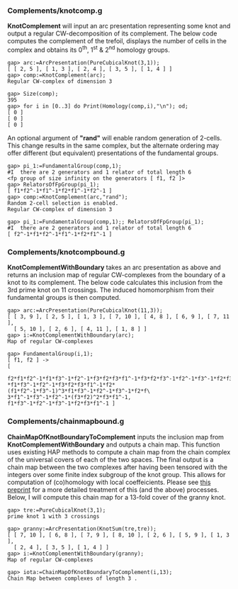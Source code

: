 ### Complements/knotcomp.g
**KnotComplement** will input an arc presentation representing some knot and output a regular CW-decomposition of its complement.
The below code computes the complement of the trefoil, displays the number of cells in the complex and obtains its 0<sup>th</sup>,
1<sup>st</sup> & 2<sup>nd</sup> homology groups.
```
gap> arc:=ArcPresentation(PureCubicalKnot(3,1));
[ [ 2, 5 ], [ 1, 3 ], [ 2, 4 ], [ 3, 5 ], [ 1, 4 ] ]
gap> comp:=KnotComplement(arc);
Regular CW-complex of dimension 3

gap> Size(comp);
395
gap> for i in [0..3] do Print(Homology(comp,i),"\n"); od;
[ 0 ]
[ 0 ]
[ 0 ]
```
An optional argument of **"rand"** will enable random generation of 2-cells. This change results in the same complex, but the
alternate ordering may offer different (but equivalent) presentations of the fundamental groups.
```
gap> pi_1:=FundamentalGroup(comp,1);
#I  there are 2 generators and 1 relator of total length 6
<fp group of size infinity on the generators [ f1, f2 ]>
gap> RelatorsOfFpGroup(pi_1);
[ f1*f2^-1*f1^-1*f2*f1^-1*f2^-1 ]
gap> comp:=KnotComplement(arc,"rand");
Random 2-cell selection is enabled.
Regular CW-complex of dimension 3

gap> pi_1:=FundamentalGroup(comp,1);; RelatorsOfFpGroup(pi_1);
#I  there are 2 generators and 1 relator of total length 6
[ f2^-1*f1*f2^-1*f1^-1*f2*f1^-1 ]
```
### Complements/knotcompbound.g
**KnotComplementWithBoundary** takes an arc presentation as above and returns an inclusion map of regular CW-complexes from the
boundary of a knot to its complement. The below code calculates this inclusion from the 3rd prime knot on 11
crossings. The induced homomorphism from their fundamental groups is then computed.
```
gap> arc:=ArcPresentation(PureCubicalKnot(11,3));
[ [ 3, 9 ], [ 2, 5 ], [ 1, 3 ], [ 7, 10 ], [ 4, 8 ], [ 6, 9 ], [ 7, 11 ], 
  [ 5, 10 ], [ 2, 6 ], [ 4, 11 ], [ 1, 8 ] ]
gap> i:=KnotComplementWithBoundary(arc);
Map of regular CW-complexes

gap> FundamentalGroup(i,1);
[ f1, f2 ] -> 
[ 
  f2*f1*f2^-1*f1*f3^-1*f2^-1*f3*f2*f3*f1^-1*f3*f2*f3^-1*f2^-1*f3^-1*f2*f3*f2^-1\
*f1*f3^-1*f2^-1*f3*f2*f3*f1^-1*f2*(f1*f2^-1*f3^-1)^3*f1*f3^-1*f2^-1*f3^-1*f2*f\
3*f1^-1*f3^-1*f2^-1*(f3*f2)^2*f3*f1^-1, f1*f3^-1*f2^-1*f3^-1*f2*f3*f1^-1 ]
```
### Complements/chainmapbound.g
**ChainMapOfKnotBoundaryToComplement** inputs the inclusion map from **KnotComplementWithBoundary** and outputs a chain map. This function
uses existing HAP methods to compute a chain map from the chain complex of the universal covers of each of the two spaces. The final output
is a chain map between the two complexes after having been tensored with the integers over some finite index subgroup of the knot group.
This allows for computation of (co)homology with local coeffeicients. Please see [this preprint](http://hamilton.nuigalway.ie/preprints/LocalCoho.pdf)
for a more detailed treatment of this (and the above) processes. Below, I will compute this chain map for a 13-fold cover of the granny knot.
```
gap> tre:=PureCubicalKnot(3,1);
prime knot 1 with 3 crossings

gap> granny:=ArcPresentation(KnotSum(tre,tre));
[ [ 7, 10 ], [ 6, 8 ], [ 7, 9 ], [ 8, 10 ], [ 2, 6 ], [ 5, 9 ], [ 1, 3 ], 
  [ 2, 4 ], [ 3, 5 ], [ 1, 4 ] ]
gap> i:=KnotComplementWithBoundary(granny);
Map of regular CW-complexes

gap> iota:=ChainMapOfKnotBoundaryToComplement(i,13);
Chain Map between complexes of length 3 . 


```
